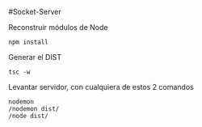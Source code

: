 #Socket-Server

Reconstruir módulos de Node
```
npm install
```
Generar el DIST
```
tsc -w
```
Levantar servidor, con cualquiera de estos 2 comandos
```
nodemon
/nodemon dist/
/node dist/
```
